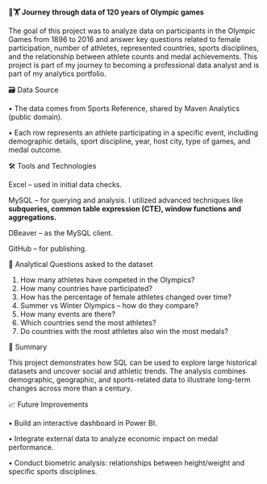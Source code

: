 **🥇🏋️ Journey through data of 120 years of Olympic games**

The goal of this project was to analyze data on participants in the Olympic Games from 1896 to 2016 and answer key questions related to female participation, number of athletes, represented countries, sports disciplines, and the relationship between athlete counts and medal achievements. This project is part of my journey to becoming a professional data analyst and is part of my analytics portfolio.

🗃️ Data Source

• The data comes from Sports Reference, shared by Maven Analytics (public domain).

• Each row represents an athlete participating in a specific event, including demographic details, sport discipline, year, host city, type of games, and medal outcome.

🛠️ Tools and Technologies

Excel – used in initial data checks.

MySQL – for querying and analysis. I utilized advanced techniques like **subqueries, common table expression (CTE), window functions and aggregations.** 

DBeaver – as the MySQL client.

GitHub – for publishing.

🧠 Analytical Questions asked to the dataset

1. How many athletes have competed in the Olympics?
2. How many countries have participated?
3. How has the percentage of female athletes changed over time?
4. Summer vs Winter Olympics – how do they compare?
5. How many events are there?
6. Which countries send the most athletes?
7. Do countries with the most athletes also win the most medals?

📌 Summary

This project demonstrates how SQL can be used to explore large historical datasets and uncover social and athletic trends. The analysis combines demographic, geographic, and sports-related data to illustrate long-term changes across more than a century.

📈 Future Improvements

• Build an interactive dashboard in Power BI.

• Integrate external data to analyze economic impact on medal performance.

• Conduct biometric analysis: relationships between height/weight and specific sports disciplines.
